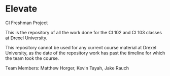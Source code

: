# Elevate
CI Freshman Project

This is the repository of all the work done for the CI 102 and CI 103 classes at Drexel University.

This repository cannot be used for any current course material at Drexel University, as the date of the repository work has past the timeline for which the team took the course.

Team Members:
Matthew Horger,
Kevin Tayah,
Jake Rauch
